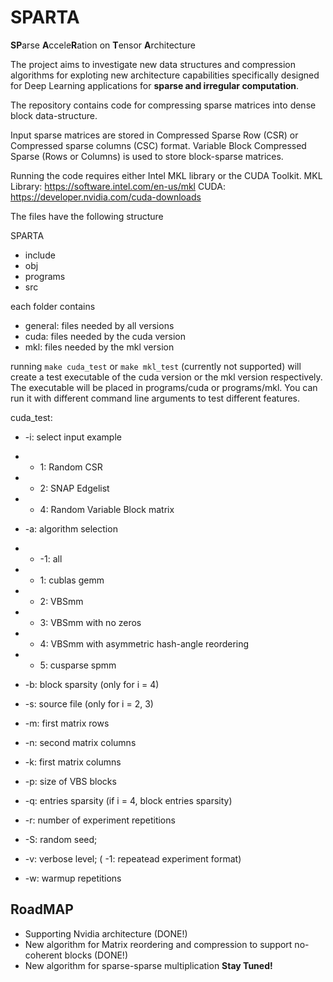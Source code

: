 # SPARTA
**SP**arse **A**ccele**R**ation on **T**ensor **A**rchitecture

The project aims to investigate new data structures and compression algorithms for exploting new architecture capabilities specifically designed for Deep Learning applications for **sparse and irregular computation**.

The repository contains code for compressing sparse matrices into dense block data-structure. 

Input sparse matrices are stored in Compressed Sparse Row (CSR) or Compressed sparse columns (CSC) format. 
Variable Block Compressed Sparse (Rows or Columns) is used to store block-sparse matrices. 

Running the code requires either Intel MKL library or the CUDA Toolkit.
MKL Library: https://software.intel.com/en-us/mkl
CUDA: https://developer.nvidia.com/cuda-downloads

The files have the following structure

SPARTA
* include
* obj
* programs 
* src   

each folder contains 
* general: files needed by all versions
* cuda: files needed by the cuda version
* mkl: files needed by the mkl version

running `make cuda_test` or `make mkl_test` (currently not supported) will create a test executable of the cuda version or the mkl version respectively. The executable will be placed in programs/cuda or programs/mkl. You can run it with different command line arguments to test different features.  

cuda_test:

* -i: select input example
* * 1: Random CSR
* * 2: SNAP Edgelist
* * 4: Random Variable Block matrix
      
* -a: algorithm selection
* * -1: all
* * 1: cublas gemm
* * 2: VBSmm
* * 3: VBSmm with no zeros
* * 4: VBSmm with asymmetric hash-angle reordering
* * 5: cusparse spmm

* -b: block sparsity (only for i = 4)

* -s: source file (only for i = 2, 3)

* -m: first matrix rows

* -n: second matrix columns

* -k: first matrix columns

* -p: size of VBS blocks

* -q: entries sparsity (if i = 4, block entries sparsity)

* -r: number of experiment repetitions

* -S: random seed;

* -v: verbose level; ( -1: repeatead experiment format) 

* -w: warmup repetitions
      
## RoadMAP
* Supporting Nvidia architecture (DONE!)
* New algorithm for Matrix reordering and compression to support no-coherent blocks (DONE!)
* New algorithm for sparse-sparse multiplication
**Stay Tuned!**
